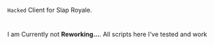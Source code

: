 ```Hacked``` Client for Slap Royale.
#
I am Currently not **Reworking...**. All scripts here I've tested and work
